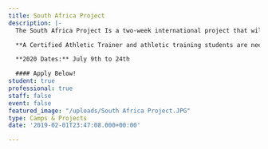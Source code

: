 ```yaml
---
title: South Africa Project
description: |-
  The South Africa Project Is a two-week international project that will help Athletes in Action to launch and grow existing campus ministries at the University of Cape Town and Cape Peninsula University of Technology. During your two weeks you will also learn Biblical principles for athletic competition and be challenged and equipped to grow in your relationship with God while you receive training in how to share Christ with others!

  **A Certified Athletic Trainer and athletic training students are needed** to support the athletes participating in this project as they learn to apply Biblical Principles to athletics. Come and help change lives. The life God changes might be yours!

  **2020 Dates:** July 9th to 24th

  #### Apply Below!
student: true
professional: true
staff: false
event: false
featured_image: "/uploads/South Africa Project.JPG"
type: Camps & Projects
date: '2019-02-01T23:47:08.000+00:00'

---
```

